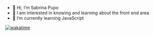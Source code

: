 - 👋 Hi, I’m Sabrina Pupo
- 👀 I am interested in knowing and learning about the front end area
- 🌱 I’m currently learning JavaScript

[![wakatime](https://wakatime.com/badge/user/81f83e70-15cb-4925-af83-7ac1bd361272.svg)](https://wakatime.com/@81f83e70-15cb-4925-af83-7ac1bd361272)

